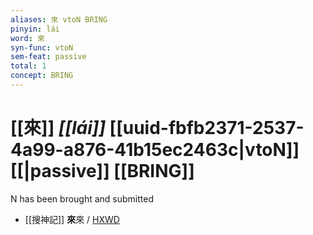 ```yaml
---
aliases: 來 vtoN BRING
pinyin: lái
word: 來
syn-func: vtoN
sem-feat: passive
total: 1
concept: BRING 
---
```

# [[來]] *[[lái]]*  [[uuid-fbfb2371-2537-4a99-a876-41b15ec2463c|vtoN]] [[|passive]] [[BRING]]
N has been brought and submitted
 - [[搜神記]] **來**來 / [HXWD](https://hxwd.org/textview.html?location=KR3l0099_tls_011-4a.27)